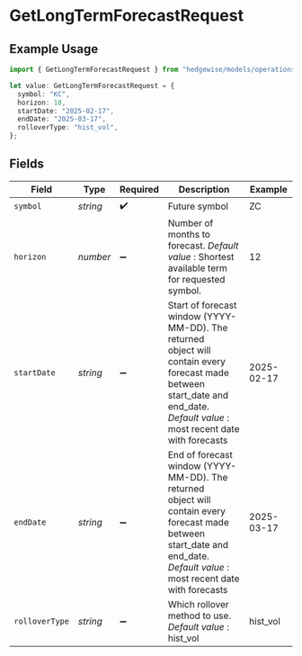 # GetLongTermForecastRequest

## Example Usage

```typescript
import { GetLongTermForecastRequest } from "hedgewise/models/operations";

let value: GetLongTermForecastRequest = {
  symbol: "KC",
  horizon: 18,
  startDate: "2025-02-17",
  endDate: "2025-03-17",
  rolloverType: "hist_vol",
};
```

## Fields

| Field                                                                                                                                                                                                          | Type                                                                                                                                                                                                           | Required                                                                                                                                                                                                       | Description                                                                                                                                                                                                    | Example                                                                                                                                                                                                        |
| -------------------------------------------------------------------------------------------------------------------------------------------------------------------------------------------------------------- | -------------------------------------------------------------------------------------------------------------------------------------------------------------------------------------------------------------- | -------------------------------------------------------------------------------------------------------------------------------------------------------------------------------------------------------------- | -------------------------------------------------------------------------------------------------------------------------------------------------------------------------------------------------------------- | -------------------------------------------------------------------------------------------------------------------------------------------------------------------------------------------------------------- |
| `symbol`                                                                                                                                                                                                       | *string*                                                                                                                                                                                                       | :heavy_check_mark:                                                                                                                                                                                             | Future symbol                                                                                                                                                                                                  | ZC                                                                                                                                                                                                             |
| `horizon`                                                                                                                                                                                                      | *number*                                                                                                                                                                                                       | :heavy_minus_sign:                                                                                                                                                                                             | Number of months to forecast. _Default value_ : Shortest available term for requested symbol.                                                                                                                  | 12                                                                                                                                                                                                             |
| `startDate`                                                                                                                                                                                                    | *string*                                                                                                                                                                                                       | :heavy_minus_sign:                                                                                                                                                                                             | Start of forecast window (YYYY-MM-DD). The returned<br/>                object will contain every forecast made between start_date and<br/>                end_date. _Default value_ : most recent date with forecasts | 2025-02-17                                                                                                                                                                                                     |
| `endDate`                                                                                                                                                                                                      | *string*                                                                                                                                                                                                       | :heavy_minus_sign:                                                                                                                                                                                             | End of forecast window (YYYY-MM-DD). The returned<br/>                object will contain every forecast made between start_date and<br/>                end_date. _Default value_ : most recent date with forecasts | 2025-03-17                                                                                                                                                                                                     |
| `rolloverType`                                                                                                                                                                                                 | *string*                                                                                                                                                                                                       | :heavy_minus_sign:                                                                                                                                                                                             | Which rollover method to use. _Default value_ : hist_vol                                                                                                                                                       | hist_vol                                                                                                                                                                                                       |